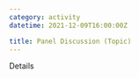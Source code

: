 ```yaml
---
category: activity
datetime: 2021-12-09T16:00:00Z

title: Panel Discussion (Topic)
---
```


Details
